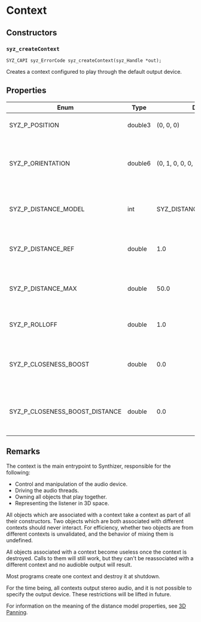 # Context

## Constructors

### `syz_createContext`

```
SYZ_CAPI syz_ErrorCode syz_createContext(syz_Handle *out);
```

Creates a context configured to play through the default output device.

## Properties

Enum | Type | Default | Range | Description
--- | --- | --- | --- | ---
SYZ_P_POSITION | double3 | (0, 0, 0) | any | The position of the listener.
SYZ_P_ORIENTATION | double6 | (0, 1, 0, 0, 0, 1) | Two packed unit vectors | The orientation of the listener as `(atx, aty, atz, upx, upy, upz)`.
SYZ_P_DISTANCE_MODEL | int | SYZ_DISTANCE_MODEL_LINEAR | any SYZ_DISTANCE_MODEL | The default distance model for new sources.
SYZ_P_DISTANCE_REF | double | 1.0 | value >= 0.0 | The default reference distance for new sources.
SYZ_P_DISTANCE_MAX | double | 50.0 | value >= 0.0 | The default max distance for new sources.
SYZ_P_ROLLOFF | double | 1.0 | value >= 0.0 | The default rolloff for new sources.
SYZ_P_CLOSENESS_BOOST | double | 0.0 | any finite double | The default closeness boost for new sources in DB.
SYZ_P_CLOSENESS_BOOST_DISTANCE | double | 0.0 | value >= 0.0 | The default closeness boost distance for new sources

## Remarks

The context is the main entrypoint to Synthizer, responsible for the following:

- Control and manipulation of the audio device.
- Driving the audio threads.
- Owning all objects that play together.
- Representing the listener in 3D space.

All objects which are associated with a context take a context as part of all their constructors.  Two objects which are both associated with different contexts should never interact.
For efficiency, whether two objects are from different contexts is unvalidated, and the behavior of mixing them is undefined.

All objects associated with a context become useless once the context is destroyed.  Calls to them will still work, but they can't be reassociated with a different context and no audioble output will result.

Most programs create one context and destroy it at shutdown.

For the time being, all contexts output stereo audio, and it is not possible to specify the output device. These restrictions will be lifted in future.

For information on the meaning of the distance model properties, see [3D Panning](../concepts/3d_panning.md).
